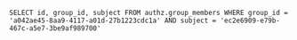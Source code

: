 `SELECT id, group_id, subject FROM authz.group_members WHERE group_id = 'a042ae45-8aa9-4117-a01d-27b1223cdc1a' AND subject = 'ec2e6909-e79b-467c-a5e7-3be9af989700'`